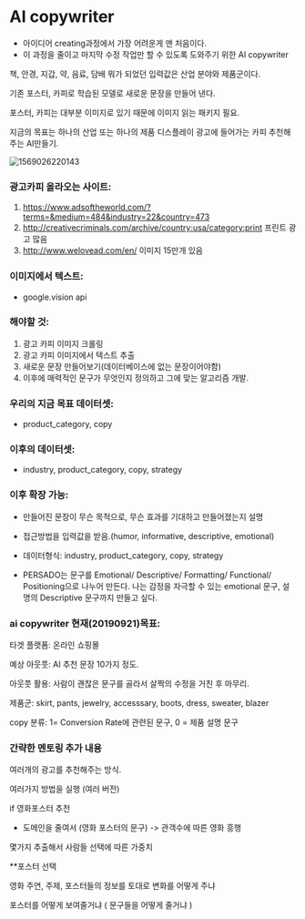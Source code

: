 # AI copywriter

- 아이디어 creating과정에서 가장 어려운게 맨 처음이다. 
- 이 과정을 줄이고 마지막 수정 작업만 할 수 있도록 도와주기 위한 AI copywriter

책, 안경, 지갑, 약, 음료, 담배 뭐가 되었던 입력값은 산업 분야와 제품군이다. 

기존 포스터, 카피로 학습된 모델로 새로운 문장을 만들어 낸다.

포스터, 카피는 대부분 이미지로 있기 때문에 이미지 읽는 패키지 필요.

지금의 목표는 하나의 산업 또는 하나의 제품 디스플레이 광고에 들어가는 카피 추천해주는 AI만들기.

![1569026220143](C:\Users\15Z970-GA5BK\AppData\Roaming\Typora\typora-user-images\1569026220143.png)



### 광고카피 올라오는 사이트:

1. https://www.adsoftheworld.com/?terms=&medium=484&industry=22&country=473
2. http://creativecriminals.com/archive/country:usa/category:print 프린트 광고 많음
3. http://www.welovead.com/en/ 이미지 15만개 있음



### 이미지에서 텍스트:

- google.vision api



### 해야할 것:

1. 광고 카피 이미지 크롤링
2. 광고 카피 이미지에서 텍스트 추출
3. 새로운 문장 만들어보기(데이터베이스에 없는 문장이어야함)
4. 이후에 매력적인 문구가 무엇인지 정의하고 그에 맞는 알고리즘 개발.



### 우리의 지금 목표 데이터셋:

- product_category, copy

### 이후의 데이터셋:

- industry, product_category, copy, strategy



### 이후 확장 가능:

- 만들어진 문장이 무슨 목적으로, 무슨 효과를 기대하고 만들어졌는지 설명

- 접근방법을 입력값을 받음.(humor, informative, descriptive, emotional)

- 데이터형식: industry, product_category, copy, strategy

- PERSADO는 문구를 Emotional/ Descriptive/ Formatting/ Functional/ Positioning으로 나누어 만든다.  나는 감정을 자극할 수 있는 emotional 문구, 설명의 Descriptive 문구까지 만들고 싶다. 




### ai copywriter 현재(20190921)목표:

타겟 플랫폼: 온라인 쇼핑몰

예상 아웃풋: AI 추천 문장 10가지 정도.

아웃풋 활용: 사람이 괜찮은 문구를 골라서 살짝의 수정을 거친 후 마무리. 

제품군: skirt, pants, jewelry, accesssary, boots, dress, sweater, blazer

copy 분류: 1= Conversion Rate에 관련된 문구, 0 = 제품 설명 문구

### 간략한 멘토링 추가 내용

여러개의 광고를 추천해주는 방식.

여러가지 방법을 실행 (여러 버전)



if 영화포스터 추천
  * 도메인을 줄여서 (영화 포스터의 문구) -> 관객수에 따른 영화 흥행

  몇가지 추출해서 사람들 선택에 따른 가중치

  **포스터 선택 

  영화 주연, 주제, 포스터들의 정보를 토대로 변화를 어떻게 주냐

  포스터를 어떻게 보여줄거냐 ( 문구들을 어떻게 줄거냐 )


